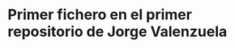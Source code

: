 Primer fichero en el primer repositorio de Jorge Valenzuela
===========================================================
